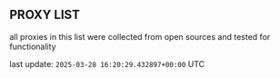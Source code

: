 ## PROXY LIST

all proxies in this list were collected from open sources and tested for functionality

last update: `2025-03-28 16:20:29.432897+00:00` UTC